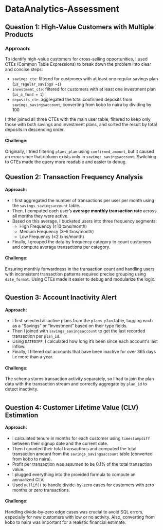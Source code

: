 # DataAnalytics-Assessment

## Question 1: High-Value Customers with Multiple Products

### Approach:
To identify high-value customers for cross-selling opportunities, i used CTEs (Common Table Expressions) to break down the problem into clear and concise steps:

- `savings_cte`: filtered for customers with at least one regular savings plan (`is_regular_savings =1`)
- `investment_cte`: filtered for customers with at least one investment plan (`is_a_fund = 1`)
- `deposits_cte`: aggregated the total confirmed deposits from `savings_savingsaccount`, converting from kobo to naira by dividing by 100

I then joined all three CTEs with the main user table, filtered to keep only those with both savings and investment plans, and sorted the result by total deposits in descending order.

#### Challenge:
Originally, I tried filtering `plans_plan` using `confirmed_amount`, but it caused an error since that column exists only in `savings_savingsaccount`. Switching to CTEs made the query more readable and easier to debug.

##

## Question 2: Transaction Frequency Analysis

#### Approach:
- I first aggregated the number of transactions per user per month using the `savings_savingsaccount` table.
- Then, I computed each user’s **average monthly transaction rate** across all months they were active.
- Based on this average, I bucketed users into three frequency segments:
  - High Frequency (≥10 txns/month)
  - Medium Frequency (3–9 txns/month)
  - Low Frequency (≤2 txns/month)
- Finally, I grouped the data by frequency category to count customers and compute average transactions per category.

#### Challenge:
Ensuring monthly forwardness in the transaction count and handling users with inconsistent transaction patterns required precise grouping using `date_format`. Using CTEs made it easier to debug and modularize the logic.

#

## Question 3: Account Inactivity Alert

#### Approach:
- I first selected all active plans from the `plans_plan` table, tagging each as a “Savings” or “Investment” based on their type fields.
- Then I joined with `savings_savingsaccount` to get the last recorded transaction per `plan_id`.
- Using `DATEDIFF`, I calculated how long it’s been since each account's last inflow.
- Finally, I filtered out accounts that have been inactive for over 365 days i.e more than a year.

#### Challenge:
The schema stores transaction activity separately, so I had to join the plan data with the transaction stream and correctly aggregate by `plan_id` to detect inactivity.

#

## Question 4: Customer Lifetime Value (CLV) Estimation

#### Approach:
- I calculated tenure in months for each customer using `timestampdiff` between their signup date and the current date.
- Then I counted their total transactions and computed the total transaction amount from the `savings_savingsaccount` table (converted from kobo to naira).
- Profit per transaction was assumed to be 0.1% of the total transaction value.
- I plugged everything into the provided formula to compute an annualized CLV.
- Used `nullif()` to handle divide-by-zero cases for customers with zero months or zero transactions.

#### Challenge:
Handling divide-by-zero edge cases was crucial to avoid SQL errors, especially for new customers with low or no activity. Also, converting from kobo to naira was important for a realistic financial estimate.

